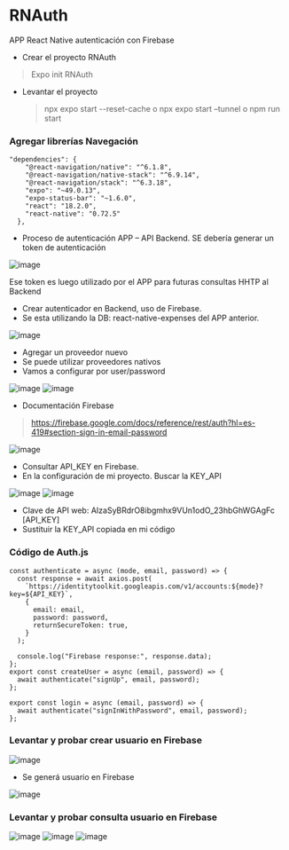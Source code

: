 # RNAuth
APP React Native autenticación con Firebase 

* Crear el proyecto RNAuth
> Expo init RNAuth

* Levantar el proyecto
	> npx expo start --reset-cache   o
  > npx expo start –tunnel    o
  > npm run start

### Agregar librerías Navegación
```
"dependencies": {
    "@react-navigation/native": "^6.1.8",
    "@react-navigation/native-stack": "^6.9.14",
    "@react-navigation/stack": "^6.3.18",
    "expo": "~49.0.13",
    "expo-status-bar": "~1.6.0",
    "react": "18.2.0",
    "react-native": "0.72.5"
  },
```
* Proceso de autenticación APP – API Backend. SE debería generar un token de autenticación

![image](https://github.com/wlopera/RNAuth/assets/7141537/7daba2b8-234c-478d-afc5-9dcd28340224)

Ese token es luego utilizado por el APP para futuras consultas HHTP al Backend

* Crear autenticador en Backend, uso de Firebase. 
*	Se esta utilizando la DB: react-native-expenses del APP anterior.

![image](https://github.com/wlopera/RNAuth/assets/7141537/79f2e454-494c-468b-98f5-3f3cf897800c)

* Agregar un proveedor nuevo
* Se puede utilizar proveedores nativos
* Vamos a configurar por user/password

![image](https://github.com/wlopera/RNAuth/assets/7141537/d6fed3b6-764a-40a6-b338-917627e9ef77)
![image](https://github.com/wlopera/RNAuth/assets/7141537/98c4f7e3-fc83-4ec8-b58d-220787cf67b3)

* Documentación Firebase
 > https://firebase.google.com/docs/reference/rest/auth?hl=es-419#section-sign-in-email-password

![image](https://github.com/wlopera/RNAuth/assets/7141537/eab0a095-4776-4a3c-95de-72a242b71d26)
 
* Consultar API_KEY en Firebase.
*	En la configuración de mi proyecto. Buscar la KEY_API

![image](https://github.com/wlopera/RNAuth/assets/7141537/136d959c-7f22-41a4-8c7b-8771ec640d98)
![image](https://github.com/wlopera/RNAuth/assets/7141537/4daefc58-a23e-4e3e-92d7-867cb2ccc0ab)

* Clave de API web: AIzaSyBRdrO8ibgmhx9VUn1odO_23hbGhWGAgFc [API_KEY]
* Sustituir la KEY_API copiada en mi código

### Código de Auth.js

```
const authenticate = async (mode, email, password) => {
  const response = await axios.post(
    `https://identitytoolkit.googleapis.com/v1/accounts:${mode}?key=${API_KEY}`,
    {
      email: email,
      password: password,
      returnSecureToken: true,
    }
  );

  console.log("Firebase response:", response.data);
};
export const createUser = async (email, password) => {
  await authenticate("signUp", email, password);
};

export const login = async (email, password) => {
  await authenticate("signInWithPassword", email, password);
};

```

###	Levantar y probar crear usuario en Firebase

![image](https://github.com/wlopera/RNAuth/assets/7141537/519b9484-37ee-4ab0-ba42-40c4f95e55df)

* Se generá usuario en Firebase

![image](https://github.com/wlopera/RNAuth/assets/7141537/4700b00f-a098-4498-86f9-ac103c24f421)


### Levantar y probar consulta usuario en Firebase

![image](https://github.com/wlopera/RNAuth/assets/7141537/4aa4980d-472a-4a55-b24b-8d0fce48aa75)
![image](https://github.com/wlopera/RNAuth/assets/7141537/7fa65615-5586-4308-91e4-ef53cc8e9a0a)
![image](https://github.com/wlopera/RNAuth/assets/7141537/3943d106-2e1c-4a03-bf45-143fa411df1a)


